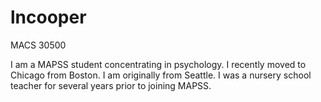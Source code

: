 # lncooper
MACS 30500

I am a MAPSS student concentrating in psychology. I recently moved to Chicago from Boston. I am originally from Seattle. I was a nursery school teacher for several years prior to joining MAPSS.
